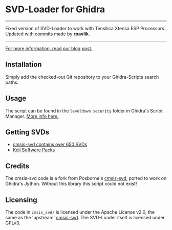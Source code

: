 # SVD-Loader for Ghidra

------------------------------------------------------------------------------------------------------------------------------

Fixed version of SVD-Loader to work with Tensilica Xtensa ESP Processors. Updated with [commits](https://github.com/leveldown-security/SVD-Loader-Ghidra/pull/9/commits) made by **rpavlik**.

------------------------------------------------------------------------------------------------------------------------------

[For more information, read our blog post.](https://leveldown.de/blog/svd-loader/)

## Installation

Simply add the checked-out Git repository to your Ghidra-Scripts search paths.

## Usage

The script can be found in the `leveldown security` folder in Ghidra's Script Manager. [More info here.](https://leveldown.de/blog/svd-loader/)

## Getting SVDs

- [cmsis-svd contains over 650 SVDs](https://github.com/posborne/cmsis-svd/)
- [Keil Software Packs](https://www.keil.com/pack)

## Credits

The cmsis-svd code is a fork from Posborne's [cmsis-svd](https://github.com/posborne/cmsis-svd/), ported to work on Ghidra's Jython. Without this library this script could not exist!

## Licensing

The code in `cmsis_svd/` is licensed under the Apache License v2.0, the same as the 'upstream' [cmsis-svd](https://github.com/posborne/cmsis-svd/). The SVD-Loader itself is licensed under GPLv3.
